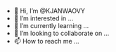 - 👋 Hi, I’m @KJANWAOVY
- 👀 I’m interested in ...
- 🌱 I’m currently learning ...
- 💞️ I’m looking to collaborate on ...
- 📫 How to reach me ...

<!---
KJANWAOVY/KJANWAOVY is a ✨ special ✨ repository because its `README.md` (this file) appears on your GitHub profile.
You can click the Preview link to take a look at your changes.
--->
